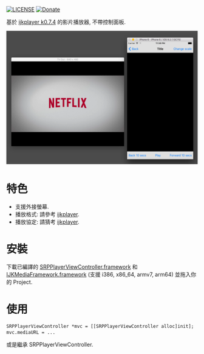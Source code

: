[![LICENSE](https://img.shields.io/badge/License-MIT-green.svg?style=flat-square)](LICENSE)
[![Donate](https://img.shields.io/badge/Donate-PayPal-yellow.svg?style=flat-square)](https://www.paypal.com/cgi-bin/webscr?cmd=_s-xclick&hosted_button_id=LC58N7VZUST5N)


基於 [ijkplayer k0.7.4][1] 的影片播放器, 不帶控制面板.

![](README/1.png)


# 特色
- 支援外接螢幕.
- 播放格式: 請參考 [ijkplayer][4].
- 播放協定: 請猜考 [ijkplayer][4].


# 安裝
下載已編譯的 [SRPPlayerViewController.framework][5] 和 [IJKMediaFramework.framework][6] (支援 i386, x86_64, armv7, arm64) 並拖入你的 Project.


# 使用
```objC
SRPPlayerViewController *mvc = [[SRPPlayerViewController alloc]init];
mvc.mediaURL = ...
```

或是繼承 SRPPlayerViewController.






[1]: https://github.com/Bilibili/ijkplayer/releases/tag/k0.7.4 "k0.7.4"
[4]: https://github.com/Bilibili/ijkplayer "ijkplayer"
[5]: https://github.com/shinrenpan/SRPPlayerViewController/releases/download/1.0.4/SRPPlayerViewController.framework.zip "Release"
[6]: https://www.dropbox.com/s/wqmc9zzyzrvel0s/IJKMediaFramework.framewor_k0.7.4.zip?dl=0 "IJKMediaFramework"
